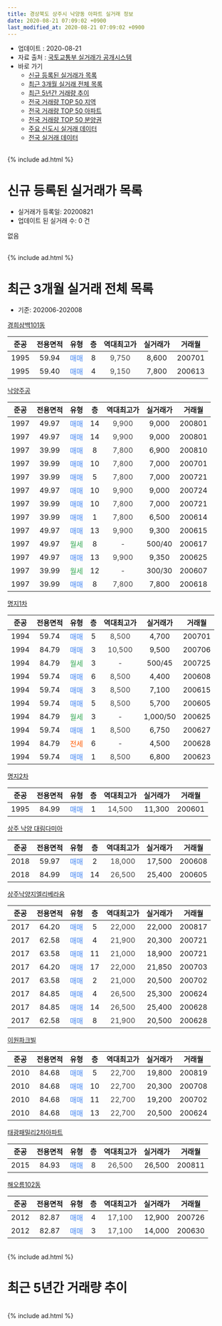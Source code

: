 ```yaml
---
title: 경상북도 상주시 낙양동 아파트 실거래 정보
date: 2020-08-21 07:09:02 +0900
last_modified_at: 2020-08-21 07:09:02 +0900
---
```


* 업데이트 : 2020-08-21
* 자료 출처 : [국토교통부 실거래가 공개시스템](http://rt.molit.go.kr)
* 바로 가기
    * [신규 등록된 실거래가 목록](#신규-등록된-실거래가-목록)
    * [최근 3개월 실거래 전체 목록](#최근-3개월-실거래-전체-목록)
    * [최근 5년간 거래량 추이](#최근-5년간-거래량-추이)
    * [전국 거래량 TOP 50 지역](https://inasie.github.io/apt-trade-info/최근-3개월-전국에서-가장-거래가-많이-발생한-지역)
    * [전국 거래량 TOP 50 아파트](https://inasie.github.io/apt-trade-info/최근-3개월-전국에서-가장-거래가-많이-발생한-아파트)
    * [전국 거래량 TOP 50 분양권](https://inasie.github.io/apt-trade-info/최근-3개월-전국에서-가장-거래가-많이-발생한-분양권)
    * [주요 신도시 실거래 데이터](https://inasie.github.io/apt-trade-info/주요-신도시)
    * [전국 실거래 데이터](https://inasie.github.io/apt-trade-info/전국)
<br>
{% include ad.html %}
<br>

# 신규 등록된 실거래가 목록
* 실거래가 등록일: 20200821
* 업데이트 된 실거래 수: 0 건

없음

<br>
{% include ad.html %}
<br>

# 최근 3개월 실거래 전체 목록
* 기준: 202006-202008


[경희삼백101동](https://search.naver.com/search.naver?query=%EA%B2%BD%EC%83%81%EB%B6%81%EB%8F%84+%EC%83%81%EC%A3%BC%EC%8B%9C+%EB%82%99%EC%96%91%EB%8F%99+%EA%B2%BD%ED%9D%AC%EC%82%BC%EB%B0%B1101%EB%8F%99)

|준공|전용면적|유형|층|역대최고가|실거래가|거래월|
|:---:|:---:|:---:|:---:|:---:|:---:|:---:|
|1995|59.94|<span style="color:#4285f3">매매</span>|8|<span style="color:#444444">9,750</span>|8,600|200701|
|1995|59.40|<span style="color:#4285f3">매매</span>|4|<span style="color:#444444">9,150</span>|7,800|200613|

[낙양주공](https://search.naver.com/search.naver?query=%EA%B2%BD%EC%83%81%EB%B6%81%EB%8F%84+%EC%83%81%EC%A3%BC%EC%8B%9C+%EB%82%99%EC%96%91%EB%8F%99+%EB%82%99%EC%96%91%EC%A3%BC%EA%B3%B5)

|준공|전용면적|유형|층|역대최고가|실거래가|거래월|
|:---:|:---:|:---:|:---:|:---:|:---:|:---:|
|1997|49.97|<span style="color:#4285f3">매매</span>|14|<span style="color:#444444">9,900</span>|9,000|200801|
|1997|49.97|<span style="color:#4285f3">매매</span>|14|<span style="color:#444444">9,900</span>|9,000|200801|
|1997|39.99|<span style="color:#4285f3">매매</span>|8|<span style="color:#444444">7,800</span>|6,900|200810|
|1997|39.99|<span style="color:#4285f3">매매</span>|10|<span style="color:#444444">7,800</span>|7,000|200701|
|1997|39.99|<span style="color:#4285f3">매매</span>|5|<span style="color:#444444">7,800</span>|7,000|200721|
|1997|49.97|<span style="color:#4285f3">매매</span>|10|<span style="color:#444444">9,900</span>|9,000|200724|
|1997|39.99|<span style="color:#4285f3">매매</span>|10|<span style="color:#444444">7,800</span>|7,000|200721|
|1997|39.99|<span style="color:#4285f3">매매</span>|1|<span style="color:#444444">7,800</span>|6,500|200614|
|1997|49.97|<span style="color:#4285f3">매매</span>|13|<span style="color:#444444">9,900</span>|9,300|200615|
|1997|49.97|<span style="color:#34a853">월세</span>|8|<span style="color:#444444">-</span>|500/40|200617|
|1997|49.97|<span style="color:#4285f3">매매</span>|13|<span style="color:#444444">9,900</span>|9,350|200625|
|1997|39.99|<span style="color:#34a853">월세</span>|12|<span style="color:#444444">-</span>|300/30|200607|
|1997|39.99|<span style="color:#4285f3">매매</span>|8|<span style="color:#444444">7,800</span>|7,800|200618|

[명지1차](https://search.naver.com/search.naver?query=%EA%B2%BD%EC%83%81%EB%B6%81%EB%8F%84+%EC%83%81%EC%A3%BC%EC%8B%9C+%EB%82%99%EC%96%91%EB%8F%99+%EB%AA%85%EC%A7%801%EC%B0%A8)

|준공|전용면적|유형|층|역대최고가|실거래가|거래월|
|:---:|:---:|:---:|:---:|:---:|:---:|:---:|
|1994|59.74|<span style="color:#4285f3">매매</span>|5|<span style="color:#444444">8,500</span>|4,700|200701|
|1994|84.79|<span style="color:#4285f3">매매</span>|3|<span style="color:#444444">10,500</span>|9,500|200706|
|1994|84.79|<span style="color:#34a853">월세</span>|3|<span style="color:#444444">-</span>|500/45|200725|
|1994|59.74|<span style="color:#4285f3">매매</span>|6|<span style="color:#444444">8,500</span>|4,400|200608|
|1994|59.74|<span style="color:#4285f3">매매</span>|3|<span style="color:#444444">8,500</span>|7,100|200615|
|1994|59.74|<span style="color:#4285f3">매매</span>|5|<span style="color:#444444">8,500</span>|5,700|200605|
|1994|84.79|<span style="color:#34a853">월세</span>|3|<span style="color:#444444">-</span>|1,000/50|200625|
|1994|59.74|<span style="color:#4285f3">매매</span>|1|<span style="color:#444444">8,500</span>|6,750|200627|
|1994|84.79|<span style="color:#ff5a00">전세</span>|6|<span style="color:#444444">-</span>|4,500|200628|
|1994|59.74|<span style="color:#4285f3">매매</span>|1|<span style="color:#444444">8,500</span>|6,800|200623|

[명지2차](https://search.naver.com/search.naver?query=%EA%B2%BD%EC%83%81%EB%B6%81%EB%8F%84+%EC%83%81%EC%A3%BC%EC%8B%9C+%EB%82%99%EC%96%91%EB%8F%99+%EB%AA%85%EC%A7%802%EC%B0%A8)

|준공|전용면적|유형|층|역대최고가|실거래가|거래월|
|:---:|:---:|:---:|:---:|:---:|:---:|:---:|
|1995|84.99|<span style="color:#4285f3">매매</span>|1|<span style="color:#444444">14,500</span>|11,300|200601|

[상주 낙양 대림다미아](https://search.naver.com/search.naver?query=%EA%B2%BD%EC%83%81%EB%B6%81%EB%8F%84+%EC%83%81%EC%A3%BC%EC%8B%9C+%EB%82%99%EC%96%91%EB%8F%99+%EC%83%81%EC%A3%BC+%EB%82%99%EC%96%91+%EB%8C%80%EB%A6%BC%EB%8B%A4%EB%AF%B8%EC%95%84)

|준공|전용면적|유형|층|역대최고가|실거래가|거래월|
|:---:|:---:|:---:|:---:|:---:|:---:|:---:|
|2018|59.97|<span style="color:#4285f3">매매</span>|2|<span style="color:#444444">18,000</span>|17,500|200608|
|2018|84.99|<span style="color:#4285f3">매매</span>|14|<span style="color:#444444">26,500</span>|25,400|200605|

[상주낙양지엘리베라움](https://search.naver.com/search.naver?query=%EA%B2%BD%EC%83%81%EB%B6%81%EB%8F%84+%EC%83%81%EC%A3%BC%EC%8B%9C+%EB%82%99%EC%96%91%EB%8F%99+%EC%83%81%EC%A3%BC%EB%82%99%EC%96%91%EC%A7%80%EC%97%98%EB%A6%AC%EB%B2%A0%EB%9D%BC%EC%9B%80)

|준공|전용면적|유형|층|역대최고가|실거래가|거래월|
|:---:|:---:|:---:|:---:|:---:|:---:|:---:|
|2017|64.20|<span style="color:#4285f3">매매</span>|5|<span style="color:#444444">22,000</span>|22,000|200817|
|2017|62.58|<span style="color:#4285f3">매매</span>|4|<span style="color:#444444">21,900</span>|20,300|200721|
|2017|63.58|<span style="color:#4285f3">매매</span>|11|<span style="color:#444444">21,000</span>|18,900|200721|
|2017|64.20|<span style="color:#4285f3">매매</span>|17|<span style="color:#444444">22,000</span>|21,850|200703|
|2017|63.58|<span style="color:#4285f3">매매</span>|2|<span style="color:#444444">21,000</span>|20,500|200702|
|2017|84.85|<span style="color:#4285f3">매매</span>|4|<span style="color:#444444">26,500</span>|25,300|200624|
|2017|84.85|<span style="color:#4285f3">매매</span>|14|<span style="color:#444444">26,500</span>|25,400|200628|
|2017|62.58|<span style="color:#4285f3">매매</span>|8|<span style="color:#444444">21,900</span>|20,500|200628|

[이원파크빌](https://search.naver.com/search.naver?query=%EA%B2%BD%EC%83%81%EB%B6%81%EB%8F%84+%EC%83%81%EC%A3%BC%EC%8B%9C+%EB%82%99%EC%96%91%EB%8F%99+%EC%9D%B4%EC%9B%90%ED%8C%8C%ED%81%AC%EB%B9%8C)

|준공|전용면적|유형|층|역대최고가|실거래가|거래월|
|:---:|:---:|:---:|:---:|:---:|:---:|:---:|
|2010|84.68|<span style="color:#4285f3">매매</span>|5|<span style="color:#444444">22,700</span>|19,800|200819|
|2010|84.68|<span style="color:#4285f3">매매</span>|10|<span style="color:#444444">22,700</span>|20,300|200708|
|2010|84.68|<span style="color:#4285f3">매매</span>|11|<span style="color:#444444">22,700</span>|19,200|200702|
|2010|84.68|<span style="color:#4285f3">매매</span>|13|<span style="color:#444444">22,700</span>|20,500|200624|

[태광패밀리2차아파트](https://search.naver.com/search.naver?query=%EA%B2%BD%EC%83%81%EB%B6%81%EB%8F%84+%EC%83%81%EC%A3%BC%EC%8B%9C+%EB%82%99%EC%96%91%EB%8F%99+%ED%83%9C%EA%B4%91%ED%8C%A8%EB%B0%80%EB%A6%AC2%EC%B0%A8%EC%95%84%ED%8C%8C%ED%8A%B8)

|준공|전용면적|유형|층|역대최고가|실거래가|거래월|
|:---:|:---:|:---:|:---:|:---:|:---:|:---:|
|2015|84.93|<span style="color:#4285f3">매매</span>|8|<span style="color:#444444">26,500</span>|26,500|200811|


<script async src="//pagead2.googlesyndication.com/pagead/js/adsbygoogle.js"></script>
<!-- 기본 -->
<ins class="adsbygoogle"
     style="display:block"
     data-ad-client="ca-pub-2446590836940007"
     data-ad-slot="1659523306"
     data-ad-format="auto"
     data-full-width-responsive="true"></ins>
<script>
(adsbygoogle = window.adsbygoogle || []).push({});
</script>


[해오름102동](https://search.naver.com/search.naver?query=%EA%B2%BD%EC%83%81%EB%B6%81%EB%8F%84+%EC%83%81%EC%A3%BC%EC%8B%9C+%EB%82%99%EC%96%91%EB%8F%99+%ED%95%B4%EC%98%A4%EB%A6%84102%EB%8F%99)

|준공|전용면적|유형|층|역대최고가|실거래가|거래월|
|:---:|:---:|:---:|:---:|:---:|:---:|:---:|
|2012|82.87|<span style="color:#4285f3">매매</span>|4|<span style="color:#444444">17,100</span>|12,900|200726|
|2012|82.87|<span style="color:#4285f3">매매</span>|3|<span style="color:#444444">17,100</span>|14,000|200630|


<br>
{% include ad.html %}
<br>

# 최근 5년간 거래량 추이


<div style="width:100%;">
    <canvas id="deal_progress" height="200"></canvas>
</div>

<script>
new Chart(document.getElementById("deal_progress"), {
    type: 'line',
    data: {
        labels: ['201508','201509','201510','201511','201512','201601','201602','201603','201604','201605','201606','201607','201608','201609','201610','201611','201612','201701','201702','201703','201704','201705','201706','201707','201708','201709','201710','201711','201712','201801','201802','201803','201804','201805','201806','201807','201808','201809','201810','201811','201812','201901','201902','201903','201904','201905','201906','201907','201908','201909','201910','201911','201912','202001','202002','202003','202004','202005','202006','202007','202008'],
        datasets: [{
            label: '매매',
            pointRadius: 1,
            data: [9, 24, 19, 11, 5, 9, 5, 17, 10, 9, 6, 6, 7, 16, 3, 13, 8, 7, 5, 7, 11, 11, 20, 12, 10, 9, 7, 7, 8, 15, 10, 13, 13, 24, 12, 9, 6, 10, 10, 5, 8, 4, 6, 8, 6, 6, 4, 9, 7, 3, 15, 11, 12, 13, 9, 11, 4, 12, 18, 14, 6],
            borderColor: "rgba(255, 201, 14, 1)",
            backgroundColor: "rgba(255, 201, 14, 0.5)",
            fill: false,
            lineTension: 0
        },{
            label: '전월세',
            pointRadius: 1,
            data: [3, 4, 3, 2, 1, 3, 5, 2, 2, 1, 2, 3, 5, 4, 1, 0, 2, 0, 2, 1, 2, 2, 5, 5, 2, 3, 1, 3, 4, 3, 5, 2, 3, 2, 9, 7, 5, 3, 1, 0, 2, 1, 2, 4, 0, 3, 2, 2, 1, 1, 2, 1, 1, 2, 2, 0, 1, 1, 4, 1, 0],
            borderColor: "rgba(0, 141, 185, 1)",
            backgroundColor: "rgba(0, 141, 185, 0.5)",
            fill: false,
            lineTension: 0
        }
        ]
    },
    options: {
        responsive: true,
        title: {
            display: false
        },
        tooltips: {
            mode: 'index',
            intersect: false
        },
        hover: {
            mode: 'nearest',
            intersect: true
        },
        scales: {
            xAxes: [{
                display: true,
                scaleLabel: {
                    display: true,
                    labelString: '년/월'
                }
            }],
            yAxes: [{
                display: true,
                ticks: {
                    suggestedMin: 0,
                },
                scaleLabel: {
                    display: true,
                    labelString: '실거래 수'
                }
            }]
        }
    }
});

</script>


<br>
{% include ad.html %}
<br>


